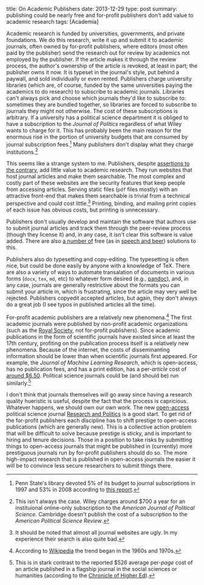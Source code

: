 title: On Academic Publishers
date: 2013-12-29
type: post
summary: publishing could be nearly free and for-profit publishers don't add value to academic research
tags: [Academia]

Academic research is funded by universities, governments, and private foundations. We do this research, write it up and submit it to academic journals, often owned by for-profit publishers, where editors (most often paid by the publisher) send the research out for review by academics not employed by the publisher. If the article makes it through the review process, the author's ownership of the article is revoked, at least in part; the publisher owns it now. It is typeset in the journal's style, put behind a paywall, and sold individually or even rented. Publishers charge university libraries (which are, of course, funded by the same universities paying the academics to do research) to subscribe to academic journals. Libraries can't always pick and choose which journals they'd like to subscribe to: sometimes they are bundled together, so libraries are forced to subscribe to journals they might not otherwise. The cost of these subscriptions is arbitrary. If a university has a political science department it is obliged to have a subscription to the *Journal of Politics* regardless of what Wiley wants to charge for it. This has probably been the main reason for the enormous rise in the portion of university budgets that are consumed by journal subscription fees.[^1] Many publishers don't display what they charge institutions.[^2]

This seems like a strange system to me. Publishers, despite [assertions to the contrary](http://scholarlykitchen.sspnet.org/2011/09/01/uninformed-unhinged-and-unfair-the-monbiot-rant/), add little value to academic research. They run websites that host journal articles and make them searchable. The most complex and costly part of these websites are the security features that keep people from accessing articles. Serving static files (`pdf` files mostly) with an attractive front-end that makes them searchable is trivial from a technical perspective and could cost little.[^3] Printing, binding, and mailing print copies of each issue has obvious costs, but printing is unnecessary. 

Publishers don't usually develop and maintain the software that authors use to submit journal articles and track them through the peer-review process (though they license it) and, in any case, it isn't clear this software is value added. There are also [a number of](http://oad.simmons.edu/oadwiki/Free_and_open-source_journal_management_software) free (as in [speech and beer](https://en.wikipedia.org/wiki/Gratis_versus_libre)) solutions to this.

Publishers also do typesetting and copy-editing. The typesetting is often nice, but could be done easily by anyone with a knowledge of TeX. There are also a variety of ways to automate transalation of documents in various forms (`docx`, `tex`, `md`, etc) to whatever form desired (e.g., [pandoc](http://johnmacfarlane.net/pandoc/)), and, in any case, journals are generally restrictive about the formats you can submit your article in, which is frustrating, since the article may very well be rejected. Publishers copyedit accepted articles, but again, they don't always do a great job (I see typos in published articles all the time).

For-profit academic publishers are a relatively new phenomena.[^4] The first academic journals were published by non-profit academic organizations (such as the [Royal Society](https://en.wikipedia.org/wiki/Royal_Society), not for-profit publishers). Since academic publications in the form of scientific journals have existed since at least the 17th century, profiting on the publication process itself is a relatively new phenomena. Because of the internet, the costs of disseminanting information should be lower than when scientific journals first appeared. For example, the *Journal of Machine Learning Research*, which is open-access, has no publication fees, and has a print edition, has a per-*article* cost of [around $6.50](http://blogs.law.harvard.edu/pamphlet/2012/03/06/an-efficient-journal/). Political science journals could be (and should be) run similarly.[^5]

I don't think that journals themselves will go away since having a research quality hueristic is useful, despite the fact that the process is capricious. Whatever happens, we should own our own work. The new [open-access](https://en.wikipedia.org/wiki/Open_access) political science journal [Research and Politics](http://www.uk.sagepub.com/researchandpolitics/) is a good start. To get rid of the for-profit publishers each discipline has to shift prestige to open-access publications (which are generally new). This is a collective action problem that will be difficult to solve because prestige is sticky, and is important to hiring and tenure decisions. Those in a position to take risks by submitting things to open-access journals that might be published in (currently) more prestiguous journals run by for-profit publishers should do so. The more high-impact research that is published in open-access journals the easier it will be to convince less secure researchers to submit things there.

[^1]: Penn State's library devoted 5% of its budget to journal subscriptions in 1997 and 53% in 2008 according to [this report](http://www.libraries.psu.edu/psul/admin/stratplanjune08.html).
[^2]: This isn't always the case. Wiley charges around $700 a year for an instituional online-only subscription to the *American Journal of Political Science*. Cambridge doesn't publish the cost of a subscription to the *American Political Science Review*.
[^3]: It should be noted that almost all journal websites are ugly. In my experience their search is also quite bad.
[^4]: According to [Wikipedia](https://en.wikipedia.org/wiki/Academic_publishing) the trend began in the 1960s and 1970s.
[^5]: This is in stark contrast to the reported $526 average per-*page* cost of an article published in a flagship journal in the social sciences or humanities (according to the [Chronicle of Higher Ed](http://chronicle.com/article/Pricey-Cost-per-Page-Hurts/48257/)).

